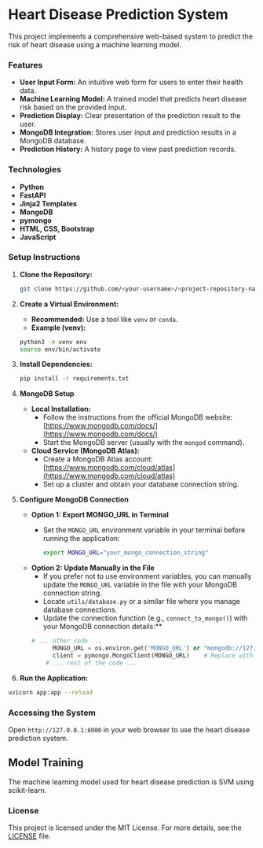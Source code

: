 # Heart Disease Prediction System

This project implements a comprehensive web-based system to predict the risk of heart disease using a machine learning model. 



### Features

* **User Input Form:**  An intuitive web form for users to enter their health data.  
* **Machine Learning Model:**  A trained model that predicts heart disease risk based on the provided input. 
* **Prediction Display:**  Clear presentation of the prediction result to the user.
* **MongoDB Integration:**  Stores user input and prediction results in a MongoDB database.
* **Prediction History:**  A history page to view past prediction records.

### Technologies

* **Python**
* **FastAPI**
* **Jinja2 Templates**
* **MongoDB**
* **pymongo**
* **HTML, CSS, Bootstrap**
* **JavaScript**

### Setup Instructions

1. **Clone the Repository:**
   ```bash
   git clone https://github.com/<your-username>/<project-repository-name>
   ```

2. **Create a Virtual Environment:**
    *  **Recommended:** Use a tool like `venv` or `conda`.
    *  **Example (venv):** 
      ```bash
      python3 -m venv env
      source env/bin/activate 
      ```

3. **Install Dependencies:**
   ```bash
   pip install -r requirements.txt
   ```

4. **MongoDB Setup**
   * **Local Installation:**
      *   Follow the instructions from the official MongoDB website: [https://www.mongodb.com/docs/](https://www.mongodb.com/docs/)
      *   Start the MongoDB server (usually with the `mongod` command).
   * **Cloud Service (MongoDB Atlas):** 
      *   Create a MongoDB Atlas account: [https://www.mongodb.com/cloud/atlas](https://www.mongodb.com/cloud/atlas)
      *   Set up a cluster and obtain your database connection string.

5. **Configure MongoDB Connection**
    * **Option 1: Export MONGO_URL in Terminal**
      *   Set the `MONGO_URL` environment variable in your terminal before running the application:

          ```bash
          export MONGO_URL="your_mongo_connection_string"
          ```
   * **Option 2: Update Manually in the File**
      *   If you prefer not to use environment variables, you can manually update the `MONGO_URL` variable in the file with your MongoDB connection string.
      *   Locate `utils/database.py` or a similar file where you manage database connections.
      *   Update the connection function (e.g., `connect_to_mongo()`) with your MongoDB connection details:** 
      ```python
      # ... other code ...
            MONGO_URL = os.environ.get('MONGO_URL') or "mongodb://127.0.0.1:27017/"
            client = pymongo.MongoClient(MONGO_URL)    # Replace with your connection string 
          # ... rest of the code ... 
      ```

6.  **Run the Application:**
   ```bash
   uvicorn app:app --reload 
   ```

### Accessing the System

Open `http://127.0.0.1:8000` in your web browser to use the heart disease prediction system.

## Model Training
The machine learning model used for heart disease prediction is SVM using scikit-learn.

### License
This project is licensed under the MIT License. For more details, see the [LICENSE](LICENSE) file.
